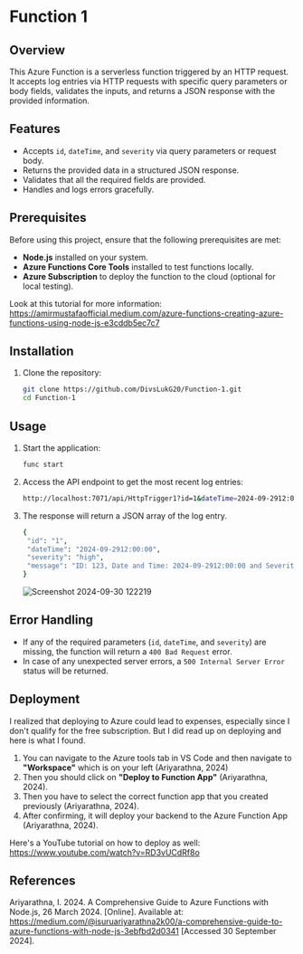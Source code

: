 # Function 1

## Overview

This Azure Function is a serverless function triggered by an HTTP request. 
It accepts log entries via HTTP requests with specific query parameters or body fields, validates the inputs, and returns a JSON response with the provided information.

## Features

- Accepts `id`, `dateTime`, and `severity` via query parameters or request body.
- Returns the provided data in a structured JSON response.
- Validates that all the required fields are provided.
- Handles and logs errors gracefully. 

## Prerequisites

Before using this project, ensure that the following prerequisites are met: 

- **Node.js** installed on your system.
- **Azure Functions Core Tools** installed to test functions locally.
- **Azure Subscription** to deploy the function to the cloud (optional for local testing).

Look at this tutorial for more information: https://amirmustafaofficial.medium.com/azure-functions-creating-azure-functions-using-node-js-e3cddb5ec7c7 

## Installation

1. Clone the repository:

   ```bash
   git clone https://github.com/DivsLukG20/Function-1.git
   cd Function-1
   ```

## Usage

1. Start the application:

   ```bash
   func start
   ```

2. Access the API endpoint to get the most recent log entries:

   ```bash
   http://localhost:7071/api/HttpTrigger1?id=1&dateTime=2024-09-2912:00:00&severity=high
   ```

3. The response will return a JSON array of the log entry.

   ```bash
   {
    "id": "1",
    "dateTime": "2024-09-2912:00:00",
    "severity": "high",
    "message": "ID: 123, Date and Time: 2024-09-2912:00:00 and Severity: high"
   }
   ```

   ![Screenshot 2024-09-30 122219](https://github.com/user-attachments/assets/cdbce60e-c982-4602-8c65-33f5b1cca87e)


## Error Handling

- If any of the required parameters (`id`, `dateTime`, and `severity`) are missing, the function will return a `400 Bad Request` error.
- In case of any unexpected server errors, a `500 Internal Server Error` status will be returned.

## Deployment

I realized that deploying to Azure could lead to expenses, especially since I don't qualify for the free subscription. But I did read up on deploying and here is what I found. 

1. You can navigate to the Azure tools tab in VS Code and then navigate to **"Workspace"** which is on your left (Ariyarathna, 2024)
2. Then you should click on **"Deploy to Function App"** (Ariyarathna, 2024).
3. Then you have to select the correct function app that you created previously (Ariyarathna, 2024).
4. After confirming, it will deploy your backend to the Azure Function App (Ariyarathna, 2024).

Here's a YouTube tutorial on how to deploy as well: https://www.youtube.com/watch?v=RD3vUCdRf8o

## References

Ariyarathna, I. 2024. A Comprehensive Guide to Azure Functions with Node.js, 26 March 2024. [Online]. Available at: https://medium.com/@isuruariyarathna2k00/a-comprehensive-guide-to-azure-functions-with-node-js-3ebfbd2d0341 [Accessed 30 September 2024].  

